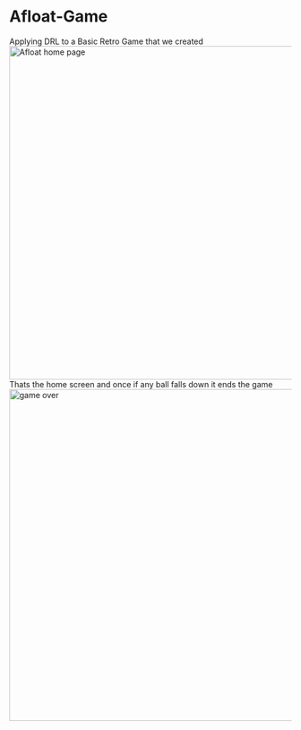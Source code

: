 # Afloat-Game
Applying DRL to a Basic Retro Game that we created 
<img width="595" alt="Afloat home page" src="https://user-images.githubusercontent.com/73593914/174805822-543b8f9c-0050-4f4e-9448-d2f05c498864.png">
Thats the home screen and once if any ball falls down it ends the game 
<img width="592" alt="game over" src="https://user-images.githubusercontent.com/73593914/174805922-146218b2-e253-443a-9e5d-3e5b67ab5937.png">
